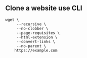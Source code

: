 ## Clone a website use CLI

```
wget \
     --recursive \
     --no-clobber \
     --page-requisites \
     --html-extension \
     --convert-links \
     --no-parent \
    https://example.com
```
